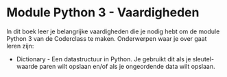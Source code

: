 # Module Python 3 - Vaardigheden

In dit boek leer je belangrijke vaardigheden die je nodig hebt om de module Python 3 van de Coderclass te maken. Onderwerpen waar je over gaat leren zijn:

* Dictionary - Een datastructuur in Python. Je gebruikt dit als je sleutel-waarde paren wilt opslaan en/of als je ongeordende data wilt opslaan.



